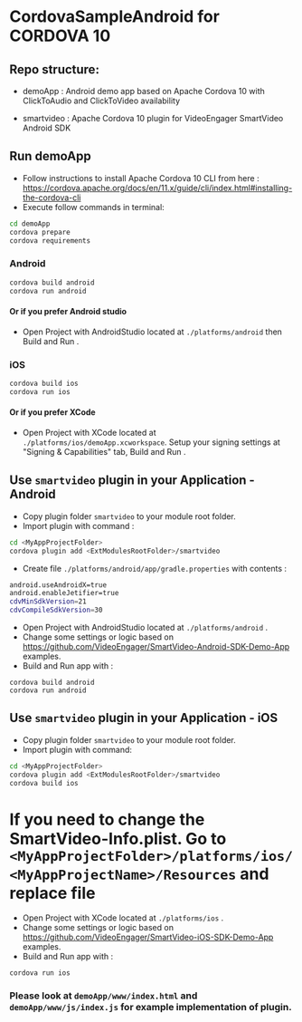 # CordovaSampleAndroid for CORDOVA 10
## Repo structure:
* demoApp : Android demo app based on Apache Cordova 10 with ClickToAudio and ClickToVideo availability

* smartvideo : Apache Cordova 10 plugin for VideoEngager SmartVideo Android SDK

## Run demoApp
* Follow instructions to install Apache Cordova 10 CLI from here : https://cordova.apache.org/docs/en/11.x/guide/cli/index.html#installing-the-cordova-cli 
* Execute follow commands in terminal:
```bash
cd demoApp
cordova prepare
cordova requirements
```

### Android
```bash
cordova build android
cordova run android
```

#### Or if you prefer Android studio 
* Open Project with AndroidStudio located at ```./platforms/android```  then Build and Run .

### iOS
```bash
cordova build ios
cordova run ios
```

#### Or if you prefer XCode 
* Open Project with XCode located at ```./platforms/ios/demoApp.xcworkspace```. Setup your signing settings at "Signing & Capabilities" tab, Build and Run . 


## Use ```smartvideo``` plugin in your Application - Android
* Copy plugin folder  ```smartvideo``` to your module root folder.
* Import plugin with command :
```bash
cd <MyAppProjectFolder>
cordova plugin add <ExtModulesRootFolder>/smartvideo
``` 
* Create file ```./platforms/android/app/gradle.properties``` with contents :
```bash
android.useAndroidX=true
android.enableJetifier=true
cdvMinSdkVersion=21
cdvCompileSdkVersion=30
```
* Open Project with AndroidStudio located at ```./platforms/android``` .
* Change some settings or logic based on https://github.com/VideoEngager/SmartVideo-Android-SDK-Demo-App  examples.
* Build and Run app with :
```
cordova build android
cordova run android
```

## Use ```smartvideo``` plugin in your Application - iOS
* Copy plugin folder  ```smartvideo``` to your module root folder.
* Import plugin with command:
```bash
cd <MyAppProjectFolder>
cordova plugin add <ExtModulesRootFolder>/smartvideo
cordova build ios
``` 
# If you need to change the SmartVideo-Info.plist. Go to ```<MyAppProjectFolder>/platforms/ios/<MyAppProjectName>/Resources``` and replace file

* Open Project with XCode located at ```./platforms/ios``` .
* Change some settings or logic based on https://github.com/VideoEngager/SmartVideo-iOS-SDK-Demo-App  examples.
* Build and Run app with :

```
cordova run ios
```

### Please look at `demoApp/www/index.html` and `demoApp/www/js/index.js` for example implementation of plugin.

